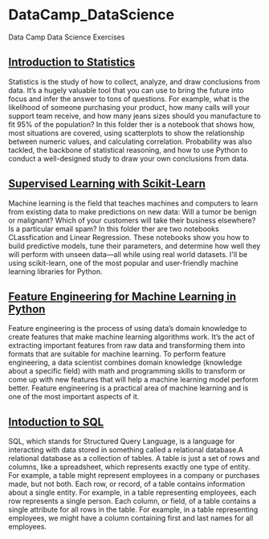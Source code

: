 # DataCamp_DataScience
Data Camp Data Science Exercises 

## [Introduction to Statistics]()
Statistics is the study of how to collect, analyze, and draw conclusions from data. It’s a hugely valuable tool that you can use to bring the future into focus and infer the answer to tons of questions. For example, what is the likelihood of someone purchasing your product, how many calls will your support team receive, and how many jeans sizes should you manufacture to fit 95% of the population? In this folder ther is a notebook that shows how, most situations are covered, using scatterplots to show the relationship between numeric values, and calculating correlation. Probability was also tackled, the backbone of statistical reasoning, and how to use Python to conduct a well-designed study to draw your own conclusions from data.

## [Supervised Learning with Scikit-Learn]()
Machine learning is the field that teaches machines and computers to learn from existing data to make predictions on new data: Will a tumor be benign or malignant? Which of your customers will take their business elsewhere? Is a particular email spam? In this folder ther are two notebooks CLassfication and Linear Regression.  These notebooks show you how to build predictive models, tune their parameters, and determine how well they will perform with unseen data—all while using real world datasets. I'll be using scikit-learn, one of the most popular and user-friendly machine learning libraries for Python.

## [Feature Engineering for Machine Learning in Python]()
Feature engineering is the process of using data’s domain knowledge to create features that make machine learning algorithms work. It’s the act of extracting important features from raw data and transforming them into formats that are suitable for machine learning. To perform feature engineering, a data scientist combines domain knowledge (knowledge about a specific field) with math and programming skills to transform or come up with new features that will help a machine learning model perform better. Feature engineering is a practical area of machine learning and is one of the most important aspects of it.

## [Intoduction to SQL]()
SQL, which stands for Structured Query Language, is a language for interacting with data stored in something called a relational database.A relational database as a collection of tables. A table is just a set of rows and columns, like a spreadsheet, which represents exactly one type of entity. For example, a table might represent employees in a company or purchases made, but not both.
Each row, or record, of a table contains information about a single entity. For example, in a table representing employees, each row represents a single person. Each column, or field, of a table contains a single attribute for all rows in the table. For example, in a table representing employees, we might have a column containing first and last names for all employees.